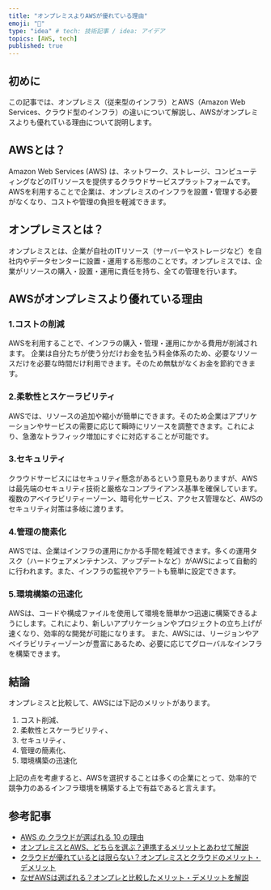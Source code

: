 ```yaml
---
title: "オンプレミスよりAWSが優れている理由"
emoji: "📝"
type: "idea" # tech: 技術記事 / idea: アイデア
topics: [AWS, tech]
published: true
---
```


## 初めに

この記事では、オンプレミス（従来型のインフラ）とAWS（Amazon Web Services、クラウド型のインフラ）の違いについて解説し、AWSがオンプレミスよりも優れている理由について説明します。

## AWSとは？

Amazon Web Services (AWS) は、ネットワーク、ストレージ、コンピューティングなどのITリソースを提供するクラウドサービスプラットフォームです。AWSを利用することで企業は、オンプレミスのインフラを設置・管理する必要がなくなり、コストや管理の負担を軽減できます。

## オンプレミスとは？

オンプレミスとは、企業が自社のITリソース（サーバーやストレージなど）を自社内やデータセンターに設置・運用する形態のことです。オンプレミスでは、企業がリソースの購入・設置・運用に責任を持ち、全ての管理を行います。

## AWSがオンプレミスより優れている理由

### 1.コストの削減

AWSを利用することで、インフラの購入・管理・運用にかかる費用が削減されます。
企業は自分たちが使う分だけお金を払う料金体系のため、必要なリソースだけを必要な時間だけ利用できます。そのため無駄がなくお金を節約できます。

### 2.柔軟性とスケーラビリティ

AWSでは、リソースの追加や縮小が簡単にできます。そのため企業はアプリケーションやサービスの需要に応じて瞬時にリソースを調整できます。これにより、急激なトラフィック増加にすぐに対応することが可能です。

### 3.セキュリティ

クラウドサービスにはセキュリティ懸念があるという意見もありますが、AWSは最先端のセキュリティ技術と厳格なコンプライアンス基準を確保しています。複数のアベイラビリティーゾーン、暗号化サービス、アクセス管理など、AWSのセキュリティ対策は多岐に渡ります。

### 4.管理の簡素化

AWSでは、企業はインフラの運用にかかる手間を軽減できます。多くの運用タスク（ハードウェアメンテナンス、アップデートなど）がAWSによって自動的に行われます。また、インフラの監視やアラートも簡単に設定できます。

### 5.環境構築の迅速化

AWSは、コードや構成ファイルを使用して環境を簡単かつ迅速に構築できるようにします。これにより、新しいアプリケーションやプロジェクトの立ち上げが速くなり、効率的な開発が可能になります。
また、AWSには、リージョンやアベイラビリティーゾーンが豊富にあるため、必要に応じてグローバルなインフラを構築できます。

## 結論

オンプレミスと比較して、AWSには下記のメリットがあります。

1. コスト削減、
2. 柔軟性とスケーラビリティ、
3. セキュリティ、
4. 管理の簡素化、
5. 環境構築の迅速化

上記の点を考慮すると、AWSを選択することは多くの企業にとって、効率的で競争力のあるインフラ環境を構築する上で有益であると言えます。

## 参考記事

- [AWS の クラウドが選ばれる 10 の理由](https://aws.amazon.com/jp/aws-ten-reasons/)
- [オンプレミスとAWS、どちらを選ぶ？連携するメリットとあわせて解説](https://business.ntt-east.co.jp/content/cloudsolution/column-44.html)
- [クラウドが優れているとは限らない？オンプレミスとクラウドのメリット・デメリット](https://www.mdsol.co.jp/column/column_123_976.html)
- [なぜAWSは選ばれる？オンプレと比較したメリット・デメリットを解説](https://proengineer.internous.co.jp/content/columnfeature/14040)
